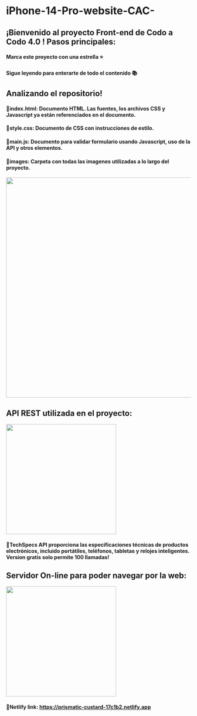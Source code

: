 # iPhone-14-Pro-website-CAC-

## ¡Bienvenido al proyecto Front-end de Codo a Codo 4.0 ! Pasos principales:
#### Marca este proyecto con una estrella ⭐
#### Sigue leyendo para enterarte de todo el contenido 📚

## Analizando el repositorio!
#### 🔹index.html: Documento HTML. Las fuentes, los archivos CSS y Javascript ya están referenciados en el documento.
#### 🔹style.css: Documento de CSS con instrucciones de estilo.
#### 🔹main.js: Documento para validar formulario usando Javascript, uso de la API y otros elementos.
#### 🔹images: Carpeta con todas las imagenes utilizadas a lo largo del proyecto.

<p align="center" >
     <img width="600" heigth="600" src="https://www.freepnglogos.com/uploads/html5-logo-png/html5-logo-devextreme-multi-purpose-controls-html-javascript-3.png">
</p>

## API REST utilizada en el proyecto:

<p align="left" >
     <img width="300" src="https://developer.techspecs.io/assets/images/logo.svg">
</p>

#### 🔹TechSpecs API proporciona las especificaciones técnicas de productos electrónicos, incluido portátiles, teléfonos, tabletas y relojes inteligentes. Version gratis solo permite 100 llamadas!

## Servidor On-line para poder navegar por la web:

<p align="left" >
     <img width="300" src="https://www.citybiz.co/wp-content/uploads/2021/05/Netlify.png">
</p>

#### 🔹Netlify link: <a href="https://prismatic-custard-17c1b2.netlify.app" target="blanck_">https://prismatic-custard-17c1b2.netlify.app</a>
#### 
